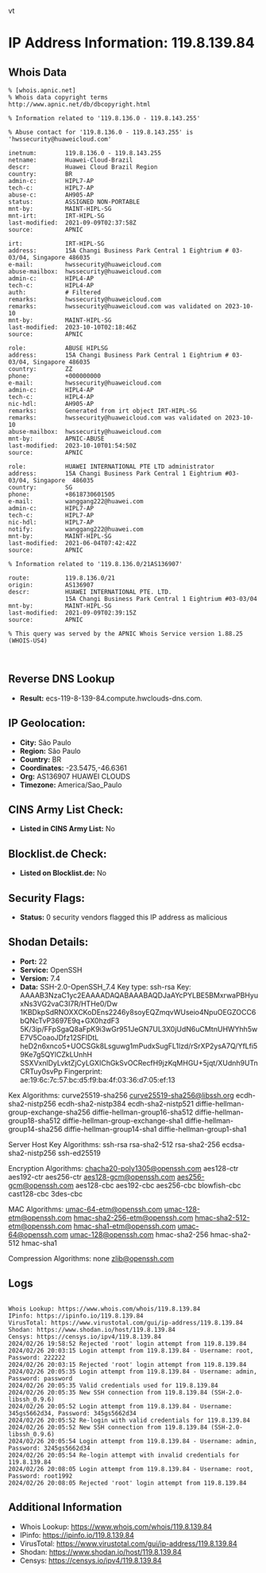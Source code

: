 vt
# IP Address Information: 119.8.139.84

## Whois Data
```
% [whois.apnic.net]
% Whois data copyright terms    http://www.apnic.net/db/dbcopyright.html

% Information related to '119.8.136.0 - 119.8.143.255'

% Abuse contact for '119.8.136.0 - 119.8.143.255' is 'hwssecurity@huaweicloud.com'

inetnum:        119.8.136.0 - 119.8.143.255
netname:        Huawei-Cloud-Brazil
descr:          Huawei Cloud Brazil Region
country:        BR
admin-c:        HIPL7-AP
tech-c:         HIPL7-AP
abuse-c:        AH905-AP
status:         ASSIGNED NON-PORTABLE
mnt-by:         MAINT-HIPL-SG
mnt-irt:        IRT-HIPL-SG
last-modified:  2021-09-09T02:37:58Z
source:         APNIC

irt:            IRT-HIPL-SG
address:        15A Changi Business Park Central 1 Eightrium # 03-03/04, Singapore 486035
e-mail:         hwssecurity@huaweicloud.com
abuse-mailbox:  hwssecurity@huaweicloud.com
admin-c:        HIPL4-AP
tech-c:         HIPL4-AP
auth:           # Filtered
remarks:        hwssecurity@huaweicloud.com
remarks:        hwssecurity@huaweicloud.com was validated on 2023-10-10
mnt-by:         MAINT-HIPL-SG
last-modified:  2023-10-10T02:18:46Z
source:         APNIC

role:           ABUSE HIPLSG
address:        15A Changi Business Park Central 1 Eightrium # 03-03/04, Singapore 486035
country:        ZZ
phone:          +000000000
e-mail:         hwssecurity@huaweicloud.com
admin-c:        HIPL4-AP
tech-c:         HIPL4-AP
nic-hdl:        AH905-AP
remarks:        Generated from irt object IRT-HIPL-SG
remarks:        hwssecurity@huaweicloud.com was validated on 2023-10-10
abuse-mailbox:  hwssecurity@huaweicloud.com
mnt-by:         APNIC-ABUSE
last-modified:  2023-10-10T01:54:50Z
source:         APNIC

role:           HUAWEI INTERNATIONAL PTE LTD administrator
address:        15A Changi Business Park Central 1 Eightrium #03-03/04, Singapore  486035
country:        SG
phone:          +8618730601505
e-mail:         wanggang222@huawei.com
admin-c:        HIPL7-AP
tech-c:         HIPL7-AP
nic-hdl:        HIPL7-AP
notify:         wanggang222@huawei.com
mnt-by:         MAINT-HIPL-SG
last-modified:  2021-06-04T07:42:42Z
source:         APNIC

% Information related to '119.8.136.0/21AS136907'

route:          119.8.136.0/21
origin:         AS136907
descr:          HUAWEI INTERNATIONAL PTE. LTD.
                15A Changi Business Park Central 1 Eightrium #03-03/04
mnt-by:         MAINT-HIPL-SG
last-modified:  2021-09-09T02:39:15Z
source:         APNIC

% This query was served by the APNIC Whois Service version 1.88.25 (WHOIS-US4)



```
## Reverse DNS Lookup
- **Result:** ecs-119-8-139-84.compute.hwclouds-dns.com.

## IP Geolocation:
- **City:** São Paulo
- **Region:** São Paulo
- **Country:** BR
- **Coordinates:** -23.5475,-46.6361
- **Org:** AS136907 HUAWEI CLOUDS
- **Timezone:** America/Sao_Paulo

## CINS Army List Check:
- **Listed in CINS Army List:** 
No

## Blocklist.de Check:
- **Listed on Blocklist.de:** 
No

## Security Flags:
- **Status:** 0 security vendors flagged this IP address as malicious

## Shodan Details:
- **Port:** 22
- **Service:** OpenSSH
- **Version:** 7.4
- **Data:** SSH-2.0-OpenSSH_7.4
Key type: ssh-rsa
Key: AAAAB3NzaC1yc2EAAAADAQABAAABAQDJaAYcPYLBE5BMxrwaPBHyuxNs3VG2vaC3I7R/HTHe0/Dw
1KBDkpSdRNOXXCKoDEns2246y8soyEQZmqvWUseio4NpuOEGZOCC6bQNcTvP3697E9q+GX0hzdF3
5K/3ip/FFpSgaQ8aFpK9i3wGr951JeGN7UL3X0jUdN6uCMtnUHWYhh5wE7V5CoaoJDfz12SFIDtL
heD2n6xnco5+UOCSGk8Lsguwg1mPudxSugFL1lzd/rSrXP2ysA7Q/YfLfi59Ke7g5QYlCZkLUnhH
SSXVxnlDyLvktZjCyLGXIChGkSvOCRecfH9jzKqMHGU+5jqt/XUdnh9UTnCRTuy0svPp
Fingerprint: ae:19:6c:7c:57:bc:d5:f9:ba:4f:03:36:d7:05:ef:13

Kex Algorithms:
	curve25519-sha256
	curve25519-sha256@libssh.org
	ecdh-sha2-nistp256
	ecdh-sha2-nistp384
	ecdh-sha2-nistp521
	diffie-hellman-group-exchange-sha256
	diffie-hellman-group16-sha512
	diffie-hellman-group18-sha512
	diffie-hellman-group-exchange-sha1
	diffie-hellman-group14-sha256
	diffie-hellman-group14-sha1
	diffie-hellman-group1-sha1

Server Host Key Algorithms:
	ssh-rsa
	rsa-sha2-512
	rsa-sha2-256
	ecdsa-sha2-nistp256
	ssh-ed25519

Encryption Algorithms:
	chacha20-poly1305@openssh.com
	aes128-ctr
	aes192-ctr
	aes256-ctr
	aes128-gcm@openssh.com
	aes256-gcm@openssh.com
	aes128-cbc
	aes192-cbc
	aes256-cbc
	blowfish-cbc
	cast128-cbc
	3des-cbc

MAC Algorithms:
	umac-64-etm@openssh.com
	umac-128-etm@openssh.com
	hmac-sha2-256-etm@openssh.com
	hmac-sha2-512-etm@openssh.com
	hmac-sha1-etm@openssh.com
	umac-64@openssh.com
	umac-128@openssh.com
	hmac-sha2-256
	hmac-sha2-512
	hmac-sha1

Compression Algorithms:
	none
	zlib@openssh.com


## Logs
```

Whois Lookup: https://www.whois.com/whois/119.8.139.84
IPinfo: https://ipinfo.io/119.8.139.84
VirusTotal: https://www.virustotal.com/gui/ip-address/119.8.139.84
Shodan: https://www.shodan.io/host/119.8.139.84
Censys: https://censys.io/ipv4/119.8.139.84
2024/02/26 19:58:52 Rejected 'root' login attempt from 119.8.139.84
2024/02/26 20:03:15 Login attempt from 119.8.139.84 - Username: root, Password: 222222
2024/02/26 20:03:15 Rejected 'root' login attempt from 119.8.139.84
2024/02/26 20:05:35 Login attempt from 119.8.139.84 - Username: admin, Password: password
2024/02/26 20:05:35 Valid credentials used for 119.8.139.84
2024/02/26 20:05:35 New SSH connection from 119.8.139.84 (SSH-2.0-libssh_0.9.6)
2024/02/26 20:05:52 Login attempt from 119.8.139.84 - Username: 345gs5662d34, Password: 345gs5662d34
2024/02/26 20:05:52 Re-login with valid credentials for 119.8.139.84
2024/02/26 20:05:52 New SSH connection from 119.8.139.84 (SSH-2.0-libssh_0.9.6)
2024/02/26 20:05:54 Login attempt from 119.8.139.84 - Username: admin, Password: 3245gs5662d34
2024/02/26 20:05:54 Re-login attempt with invalid credentials for 119.8.139.84
2024/02/26 20:08:05 Login attempt from 119.8.139.84 - Username: root, Password: root1992
2024/02/26 20:08:05 Rejected 'root' login attempt from 119.8.139.84

```
## Additional Information
- Whois Lookup: https://www.whois.com/whois/119.8.139.84
- IPinfo: https://ipinfo.io/119.8.139.84
- VirusTotal: https://www.virustotal.com/gui/ip-address/119.8.139.84
- Shodan: https://www.shodan.io/host/119.8.139.84
- Censys: https://censys.io/ipv4/119.8.139.84

